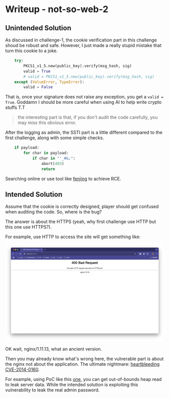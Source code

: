 # Writeup - not-so-web-2

## Unintended Solution

As discussed in challenge-1, the cookie verification part in this challenge shoud be robust and safe. However, I just made a really stupid mistake that turn this cookie to a joke.

```py
    try:
        PKCS1_v1_5.new(public_key).verify(msg_hash, sig)
        valid = True
        # valid = PKCS1_v1_5.new(public_key).verify(msg_hash, sig)
    except (ValueError, TypeError):
        valid = False
```

That is, once your signature does not raise any exception, you get a `valid = True`.
Goddamn I should be more careful when using AI to help write crypto stuffs T.T

> the interesting part is that, if you don't audit the code carefully, you may miss this obvious error.

After the logging as admin, the SSTI part is a little different compared to the first challenge, along with some simple checks.

```py
    if payload:
        for char in payload:
            if char in "'_#&;":
                abort(403)
                return
```

Searching online or use tool like [fenjing](https://github.com/Marven11/Fenjing/tree/main) to achieve RCE.

## Intended Solution

Assume that the cookie is correctly designed, player should get confused when auditing the code. So, where is the bug?

The answer is about the HTTPS (yeah, why first challenge use HTTP but this one use HTTPS?).

For example, use HTTP to access the site will get something like:

![https](./https-http.png)

OK wait, nginx/1.11.13, what an ancient version.

Then you may already know what's wrong here, the vulnerable part is about the nginx not about the application. The ultimate nightmare: [heartbleeding CVE-2014-0160](https://www.heartbleed.com/).

For example, using PoC like this [one](https://github.com/vulhub/vulhub/tree/master/openssl/CVE-2014-0160), you can get out-of-bounds heap read to leak server data. While the intended solution is exploiting this vulnerability to leak the real admin password.
